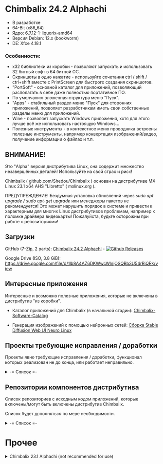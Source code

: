 # Chimbalix 24.2 Alphachi
* В разработке
* 64-Bit (x86_64)
* Ядро: 6.7.12-1-liquorix-amd64
* Версия Debian: 12.x (bookworm)
* DE: Xfce 4.18.1
### Особенности:
* x32 библиотеки из коробки - позволяют запускать и использовать 32 битный софт в 64 битной ОС.
* Скриншоты в одно нажатие - используйте сочетания ctrl / shift / ctrl+shift вместе с PrintScreen для быстрого создания скриншотов.
* "PortSoft" - основной каталог для приложений, позволяющий располагать в себе даже полностью портативное ПО.
* По умолчанию вложенная структура меню "Пуск".
* "Apps" - стабильный раздел меню "Пуск" для сторонних приложений, позволяет разработчикам иметь свои собственные разделы меню для приложений.
* Wine - позволяет запускать Windows приложения, хотя для этого лучше всё же использовать настоящую Windows...
* Полезные инструменты - в контекстное меню проводника встроены полезные инструменты, например конвертация изображений/видео, получение информации о файлах и т.п.

## ВНИМАНИЕ!

Это "Alpha" версия дистрибутива Linux, она содержит множество незавершённых деталей! Используйте на свой страх и риск!

Chimbalix ( github.com/Shedou/Chimbalix ) основан на дистрибутиве MX Linux 23.1 x64 AHS "Libretto" ( mxlinux.org ).

ПРЕДУПРЕЖДЕНИЕ! Бездумная установка обновлений через *sudo apt upgrade / sudo apt-get upgrade* или менеджеры пакетов не рекомендуется! Это может нарушить порядок в системе и привести к характерным для многих Linux дистрибутивов проблемам, например к поломке драйвера видеокарты! Пожалуйста, будьте осторожны при работе с репозиториями!

## Загрузки

GitHub (7-Zip, 2 parts): [Chimbalix 24.2 Alphachi](https://github.com/Shedou/Chimbalix/releases/tag/Chimbalix_242) - [![Github Releases](https://img.shields.io/github/downloads/Shedou/Chimbalix/Chimbalix_242/total.svg)](https://github.com/Shedou/Chimbalix/releases/tag/Chimbalix_242)

Google Drive (ISO, 3.8 GiB): https://drive.google.com/file/d/1lb8A4AZ6DKWwcWlnjOSQBb3U54rRiQRk/view

## Интересные приложения
Интересные и возможно полезные приложения, которые не включены в дистрибутив "из коробки".

* Каталог приложений для Chimbalix (в начальной стадии): [Chimbalix-Software-Catalog](https://github.com/Shedou/Chimbalix-Software-Catalog)

* Генерация изображений с помощью нейронных сетей: [Сборка Stable Diffusion Web UI Neuro Linux](https://github.com/Shedou/Neuro/tree/main/SD_WEBUI_Neuro_Linux)


## Проекты требующие исправления / доработки
Проекты явно требующие исправления / доработки, функционал которых реализован не до конца, или работает неправильно.

<details>
  <summary>-= Список =-</summary>

* Скрипты для Chimbalix: [chimbalix-scripts](https://github.com/Shedou/chimbalix-scripts)

</details>

## Репозитории компонентов дистрибутива
Список репозиториев с исходным кодом приложений, которые включены/могут быть включены дистрибутив Chimbalix.

Список будет дополняться по мере необходимости.

<details>
  <summary>-= Список =-</summary>

* Скрипты для Chimbalix: [chimbalix-scripts](https://github.com/Shedou/chimbalix-scripts)
* Программа установки дистрибутива: [chimbalix-installer](https://github.com/Shedou/chimbalix-installer)
* Программа создания ISO образа дистрибутива: [chimbalix-snapshot](https://github.com/Shedou/chimbalix-snapshot)
* Анализатор использованного места на дисках Baobab: [chimbalix-baobab](https://github.com/Shedou/chimbalix-baobab)

</details>

# Прочее
<details>
  <summary>Chimbalix 23.1 Alphachi (not recommended for use)</summary>

# Chimbalix 23.1 Alphachi (not recommended for use)
* Kernel: 6.5.0-1mx-ahs-amd64
* Debian Version: 12.2 (bookworm)
* DE: Xfce 4.18.1
* GTK: 3.24.38
### Base Software

<details>
  <summary>Base Software</summary>

* File Managers: Thunar, Midnight Commander (CLI).
* Archivers: Ark, Engrampa, File Roller.
* Task Managers: System Monitoring Center, Xfce, Htop (CLI)
* Web Browsers: Firefox, MX Viewer.
* Office: LibreOffice.
* Image Viewer: Nomacs.
* Media Player: VLC.
* Text Editors: FeatherPad, Midnight Commander (CLI), Nano (CLI).
* Image Editors: Krita, RawTherapee.
* Audio Editor: Audacity.
* Video Editor: KDEnLive.
* 3D Modelling: Blender.
* IDE: Geany.
* Benchmarks: ChimbaBench, KDiskMark, HardInfo.
* Wine: Staging 8.12, Winetricks, custom wine prefix.

</details>

## WARNING!

This is the "Alpha" version of the Linux distribution, it contains a lot of unfinished things! Use at your own risk!

Chimbalix 23.1 "Alphachi" ( github.com/Shedou/Chimbalix ) is based on MX Linux 23.1 x64 AHS "Libretto" ( mxlinux.org )

ATTENTION! Installing updates via *sudo apt upgrade / sudo apt-get upgrade* or through the update center is highly not recommended!

## Downloads

### Google Drive (64-bit, ISO, 3.7 GiB): https://drive.google.com/drive/folders/1vJwvMnvEqnk92MZ_dmQpAaB9BEUCt03L

### GitHub (64-bit, 7-Zip, 2 parts): [Chimbalix 23.1 Alphachi](https://github.com/Shedou/Chimbalix/releases/tag/Chimbalix_v1) - [![Github Releases](https://img.shields.io/github/downloads/Shedou/Chimbalix/Chimbalix_v1/total.svg)](https://github.com/Shedou/Chimbalix/releases/tag/Chimbalix_v1)

### Service Packs:
[Chimbalix 23.1 Alphachi - Service Pack 1](https://github.com/Shedou/Chimbalix/releases/tag/Chimbalix_v1_sp1) - [![Github Releases](https://img.shields.io/github/downloads/Shedou/Chimbalix/Chimbalix_v1_sp1/total.svg)](https://github.com/Shedou/Chimbalix/releases/tag/Chimbalix_v1_sp1)

## Visuals

|![IMG_20231231_205657](https://github.com/Shedou/Chimbalix/assets/19572158/82976618-a74b-4911-9e6f-cf3a6ed5f6d7)|![IMG_20231231_210146_1](https://github.com/Shedou/Chimbalix/assets/19572158/f0528658-7330-445a-937d-8ddb6771c94b)|![IMG_20231231_210235](https://github.com/Shedou/Chimbalix/assets/19572158/eb6c2bb8-91c9-407d-9123-b51eeb295e4c)|![IMG_20231231_210314](https://github.com/Shedou/Chimbalix/assets/19572158/b8c409b6-6e8c-44ac-b301-6ac7f6840993)|
|-|-|-|-|

</details>
